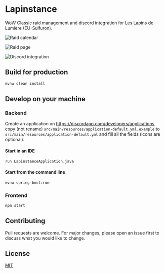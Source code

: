 # Lapinstance

WoW Classic raid management and discord integration for Les Lapins de Lumière (EU-Sulfuron).

![Raid calendar](https://i.imgur.com/gncwg4P.png "Raid calendar")

![Raid page](https://i.imgur.com/eVbqA6J.png "Raid page")

![Discord integration](https://i.imgur.com/b6InkwS.png "Discord integration")

## Build for production

```bash
mvnw clean install
```

## Develop on your machine

### Backend

Create an application on https://discordapp.com/developers/applications, copy (not rename)
`src/main/resources/application-default.yml.example` to `src/main/resources/application-default.yml`
and fill all the fields (icons are optional).

#### Start in an IDE

```
run LapinstanceApplication.java
```

#### Start from the command line

```bash
mvnw spring-boot:run
```

### Frontend

```bash
npm start
```

## Contributing

Pull requests are welcome. For major changes, please open an issue first to discuss what you would like to change.

## License

[MIT](https://choosealicense.com/licenses/mit/)
